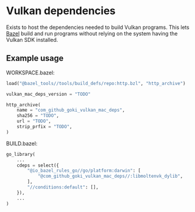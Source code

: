 # Vulkan dependencies

Exists to host the dependencies needed to build Vulkan programs.
This lets [Bazel](https://bazel.build) build and run programs without
relying on the system having the Vulkan SDK installed.

## Example usage

WORKSPACE.bazel:

```py
load("@bazel_tools//tools/build_defs/repo:http.bzl", "http_archive")

vulkan_mac_deps_version = "TODO"

http_archive(
    name = "com_github_goki_vulkan_mac_deps",
    sha256 = "TODO",
    url = "TODO",
    strip_prfix = "TODO",
)
```

BUILD.bazel:

```py
go_library(
    ...
    cdeps = select({
        "@io_bazel_rules_go//go/platform:darwin": [
            "@com_github_goki_vulkan_mac_deps//:libmoltenvk_dylib",
        ],
        "//conditions:default": [],
    }),
    ...
)
```
